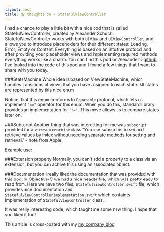 ```yaml
---
layout: post
title: My thoughts on - StatefulViewController
---
```

I had a chance to play a little bit with a nice pod that is called StatefulViewController, created by Alexander Schuch. StatefulViewController works with both `UIView` and `UIViewController`, and allows you to introduce placeholders for their different states: Loading, Error, Empty or Content. Everything is based on an intuitive protocol and after providing your placeholder views and implementing required methods everything works like a charm. You can find this pod on Alexander's [github](https://github.com/aschuch/StatefulViewController). I've looked into the code of this pod and I found a few things that I want to share with you today.


###StateMachine
Whole idea is based on ViewStateMachine, which handles transitions of views that you have assigned to each state. All states are represented by this nice enum
<script src="https://gist.github.com/Eluss/3b3b2b78e7b286bc6e5c.js"></script>
Notice, that this enum conforms to `Equatable` protocol, which lets us implement `"=="` operator for this enum. When you do this, standard library provides an implementation for `"!="`. This move allows us to compare states later on.
<script src="https://gist.github.com/Eluss/f0672e20fa6690f7e492.js"></script>

###Subscript
Another thing that was interesting for me was `subscript` provided for a `ViewStateMachine` class."You use subscripts to set and retrieve values by index without needing separate methods for setting and retrieval." - note from Apple.
<script src="https://gist.github.com/Eluss/8d3920fa7b3878a8f105.js"></script>

Example use: 
<script src="https://gist.github.com/Eluss/1bc3e208110fd3e86ebf.js"></script>


###Extension property 
Normally, you can't add a property to a class via an extension, but you can achive this using an associated object.
<script src="https://gist.github.com/Eluss/1586b4a35898a136bc56.js"></script>

###Documentation
I really liked the documentation that was provided with this pod. In Objective-C we had a nice header file, which was pretty easy to read from. Here we have two files. `StatefulViewController.swift` file, which provides nice documentation and `StatefulViewControllerImplementation.swift` which containts implementation of `StatefulViewController` class.

It was really interesting code, which taught me some new thing. I hope that you liked it too!


This article is cross-posted with my [my company blog](http://blog.brightinventions.pl/)
